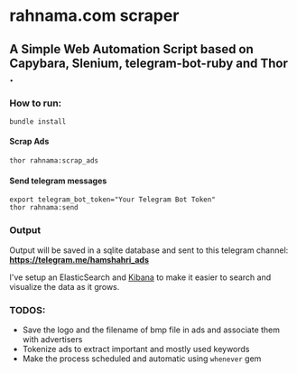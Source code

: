 # rahnama.com scraper 

A Simple Web Automation Script based on Capybara, Slenium, telegram-bot-ruby and Thor .
---


### How to run:
  ```
  bundle install
  ```
#### Scrap Ads
  ```
  thor rahnama:scrap_ads
  ```
#### Send telegram messages
  ```
  export telegram_bot_token="Your Telegram Bot Token"
  thor rahnama:send
  ```

### Output
Output will be saved in a sqlite database and sent to this telegram channel: **https://telegram.me/hamshahri_ads**  

I've setup an ElasticSearch and [Kibana](http://adventures.gusto.ir/app/kibana#/discover?_g=(refreshInterval:(display:Off,pause:!f,value:0),time:(from:now-30d,mode:quick,to:now))&_a=(columns:!(ad_text,category,counts,pdate,id,_score),index:ads,interval:h,query:(query_string:(analyze_wildcard:!t,query:'*')),sort:!(id,asc))) to make it easier to search and visualize the data as it grows.


### TODOS:
* Save the logo and the filename of bmp file in ads and associate them with advertisers
* Tokenize ads to extract important and mostly used keywords
* Make the process scheduled and automatic using `whenever` gem
